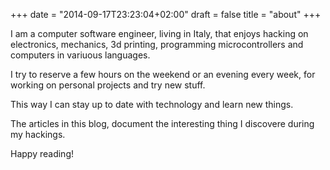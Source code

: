 +++
date = "2014-09-17T23:23:04+02:00"
draft = false
title = "about"
+++

I am a computer software engineer, living in Italy, that enjoys hacking
on electronics, mechanics, 3d printing, programming microcontrollers and computers
in variuous languages.

I try to reserve a few hours on the weekend or an evening every week, for
working on personal projects and try new stuff.

This way I can stay up to date with technology and learn new things.

The articles in this blog, document the interesting thing I discovere during
my hackings.

Happy reading!
